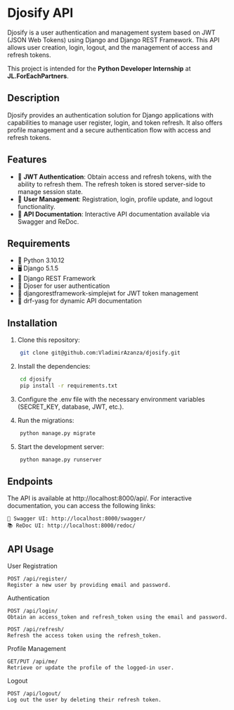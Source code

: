 # Djosify API

Djosify is a user authentication and management system based on JWT (JSON Web Tokens) using Django and Django REST Framework. This API allows user creation, login, logout, and the management of access and refresh tokens.

This project is intended for the **Python Developer Internship** at **JL.ForEachPartners**.

## Description

Djosify provides an authentication solution for Django applications with capabilities to manage user register, login, and token refresh. It also offers profile management and a secure authentication flow with access and refresh tokens.

## Features

- 🔑 **JWT Authentication**: Obtain access and refresh tokens, with the ability to refresh them. The refresh token is stored server-side to manage session state.
- 👤 **User Management**: Registration, login, profile update, and logout functionality.
- 📄 **API Documentation**: Interactive API documentation available via Swagger and ReDoc.

## Requirements

- 🐍 Python 3.10.12
- 🖥️ Django 5.1.5
- 🔗 Django REST Framework
- 🔑 Djoser for user authentication 
- 🔄 djangorestframework-simplejwt for JWT token management
- 📑 drf-yasg for dynamic API documentation

## Installation

1. Clone this repository:

```bash
    git clone git@github.com:VladimirAzanza/djosify.git
```

2. Install the dependencies:

```bash
    cd djosify
    pip install -r requirements.txt
```

3. Configure the .env file with the necessary environment variables (SECRET_KEY, database, JWT, etc.).

4. Run the migrations:
```bash
    python manage.py migrate
```
5. Start the development server:
```bash
    python manage.py runserver
```

## Endpoints

The API is available at http://localhost:8000/api/. For interactive documentation, you can access the following links:

    📜 Swagger UI: http://localhost:8000/swagger/
    📚 ReDoc UI: http://localhost:8000/redoc/

## API Usage
User Registration

    POST /api/register/
    Register a new user by providing email and password.

Authentication

    POST /api/login/
    Obtain an access_token and refresh_token using the email and password.

    POST /api/refresh/
    Refresh the access token using the refresh_token.

Profile Management

    GET/PUT /api/me/
    Retrieve or update the profile of the logged-in user.

Logout

    POST /api/logout/
    Log out the user by deleting their refresh token.
